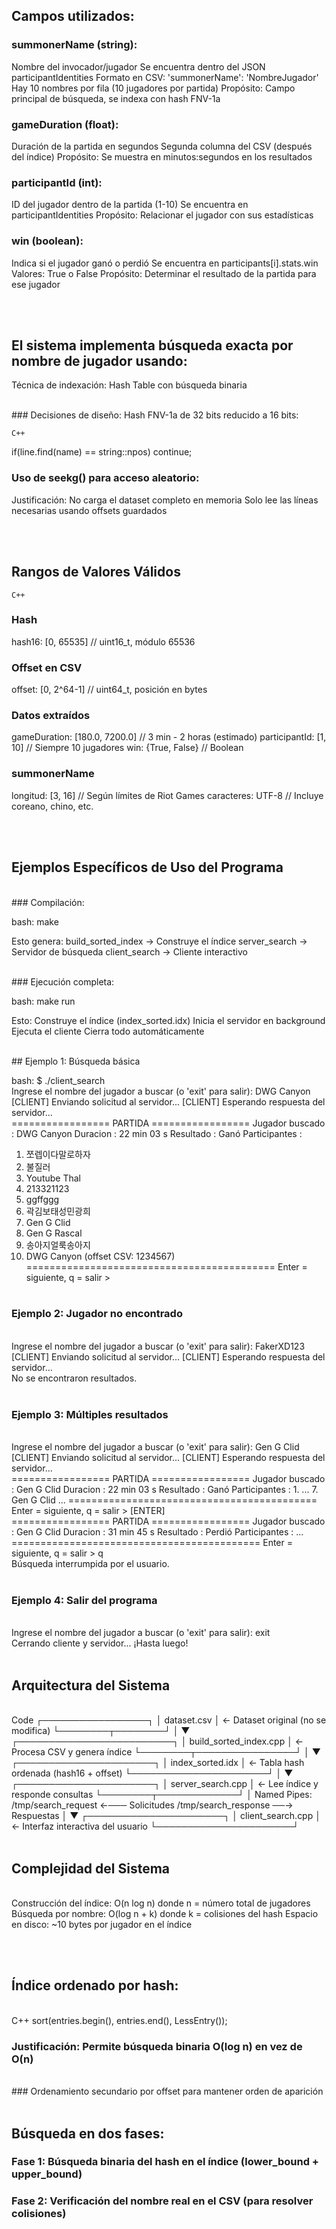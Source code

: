 ## Campos utilizados:

### summonerName (string):

Nombre del invocador/jugador
Se encuentra dentro del JSON participantIdentities
Formato en CSV: 'summonerName': 'NombreJugador'
Hay 10 nombres por fila (10 jugadores por partida)
Propósito: Campo principal de búsqueda, se indexa con hash FNV-1a


### gameDuration (float):

Duración de la partida en segundos
Segunda columna del CSV (después del índice)
Propósito: Se muestra en minutos:segundos en los resultados


### participantId (int):

ID del jugador dentro de la partida (1-10)
Se encuentra en participantIdentities
Propósito: Relacionar el jugador con sus estadísticas


### win (boolean):

Indica si el jugador ganó o perdió
Se encuentra en participants[i].stats.win
Valores: True o False
Propósito: Determinar el resultado de la partida para ese jugador

</br></br>

## El sistema implementa búsqueda exacta por nombre de jugador usando:
Técnica de indexación: Hash Table con búsqueda binaria

</br>
### Decisiones de diseño:
Hash FNV-1a de 32 bits reducido a 16 bits:

    C++

if(line.find(name) == string::npos) continue;


### Uso de seekg() para acceso aleatorio:

Justificación: No carga el dataset completo en memoria
Solo lee las líneas necesarias usando offsets guardados

</br></br>

## Rangos de Valores Válidos

    C++

### Hash
hash16:           [0, 65535]        // uint16_t, módulo 65536

### Offset en CSV  
offset:           [0, 2^64-1]       // uint64_t, posición en bytes

### Datos extraídos
gameDuration:     [180.0, 7200.0]   // 3 min - 2 horas (estimado)
participantId:    [1, 10]           // Siempre 10 jugadores
win:              {True, False}     // Boolean

### summonerName
longitud:         [3, 16]           // Según límites de Riot Games
caracteres:       UTF-8             // Incluye coreano, chino, etc.

</br></br>

## Ejemplos Específicos de Uso del Programa
</br>
### Compilación:

bash: make

Esto genera:
build_sorted_index → Construye el índice
server_search → Servidor de búsqueda
client_search → Cliente interactivo

</br>
### Ejecución completa:

bash: make run

Esto:
Construye el índice (index_sorted.idx)
Inicia el servidor en background
Ejecuta el cliente
Cierra todo automáticamente

</br>
## Ejemplo 1: Búsqueda básica

bash: $ ./client_search
</br>
Ingrese el nombre del jugador a buscar (o 'exit' para salir): DWG Canyon
</br>
[CLIENT] Enviando solicitud al servidor...
[CLIENT] Esperando respuesta del servidor...
</br>
================= PARTIDA =================
Jugador buscado : DWG Canyon
Duracion        : 22 min 03 s
Resultado       : Ganó
Participantes   :
  1. 쪼렙이다말로하자
  2. 불질러
  3. Youtube Thal
  4. 213321123
  5. ggffggg
  6. 곽김보태성민광희
  7. Gen G Clid
  8. Gen G Rascal
  9. 송아지얼룩송아지
  10. DWG Canyon
(offset CSV: 1234567)
===========================================
Enter = siguiente,  q = salir > 
</br></br>

### Ejemplo 2: Jugador no encontrado
</br>
Ingrese el nombre del jugador a buscar (o 'exit' para salir): FakerXD123
</br>
[CLIENT] Enviando solicitud al servidor...
[CLIENT] Esperando respuesta del servidor...
</br>
No se encontraron resultados.
</br></br>

### Ejemplo 3: Múltiples resultados
</br>
Ingrese el nombre del jugador a buscar (o 'exit' para salir): Gen G Clid
</br>
[CLIENT] Enviando solicitud al servidor...
[CLIENT] Esperando respuesta del servidor...
</br>
================= PARTIDA =================
Jugador buscado : Gen G Clid
Duracion        : 22 min 03 s
Resultado       : Ganó
Participantes   :
  1. ...
  7. Gen G Clid
  ...
===========================================
Enter = siguiente,  q = salir > [ENTER]
</br>
================= PARTIDA =================
Jugador buscado : Gen G Clid
Duracion        : 31 min 45 s
Resultado       : Perdió
Participantes   :
  ...
===========================================
Enter = siguiente,  q = salir > q
</br>
Búsqueda interrumpida por el usuario.
</br></br>

### Ejemplo 4: Salir del programa
</br>
Ingrese el nombre del jugador a buscar (o 'exit' para salir): exit
</br>
Cerrando cliente y servidor...
¡Hasta luego!
</br></br>


## Arquitectura del Sistema
</br>
Code
┌─────────────────┐
│  dataset.csv    │  ← Dataset original (no se modifica)
└────────┬────────┘
         │
         ▼
┌─────────────────────────┐
│ build_sorted_index.cpp  │  ← Procesa CSV y genera índice
└────────┬────────────────┘
         │
         ▼
┌──────────────────────┐
│ index_sorted.idx     │  ← Tabla hash ordenada (hash16 + offset)
└──────────────────────┘
         │
         ▼
┌──────────────────────┐
│ server_search.cpp    │  ← Lee índice y responde consultas
└────────┬─────────────┘
         │
    Named Pipes:
    /tmp/search_request  ←─── Solicitudes
    /tmp/search_response ──→  Respuestas
         │
         ▼
┌──────────────────────┐
│ client_search.cpp    │  ← Interfaz interactiva del usuario
└──────────────────────┘
</br></br>

## Complejidad del Sistema
</br>
Construcción del índice: O(n log n) donde n = número total de jugadores
Búsqueda por nombre: O(log n + k) donde k = colisiones del hash
Espacio en disco: ~10 bytes por jugador en el índice

</br></br>

## Índice ordenado por hash:
</br>
    C++
sort(entries.begin(), entries.end(), LessEntry());

### Justificación: Permite búsqueda binaria O(log n) en vez de O(n)
</br>
### Ordenamiento secundario por offset para mantener orden de aparición
</br></br>

## Búsqueda en dos fases:

### Fase 1: Búsqueda binaria del hash en el índice (lower_bound + upper_bound)
### Fase 2: Verificación del nombre real en el CSV (para resolver colisiones)
